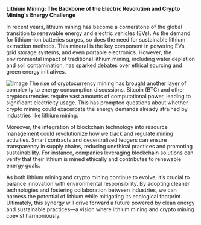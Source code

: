 **Lithium Mining: The Backbone of the Electric Revolution and Crypto Mining's Energy Challenge**

In recent years, lithium mining has become a cornerstone of the global transition to renewable energy and electric vehicles (EVs). As the demand for lithium-ion batteries surges, so does the need for sustainable lithium extraction methods. This mineral is the key component in powering EVs, grid storage systems, and even portable electronics. However, the environmental impact of traditional lithium mining, including water depletion and soil contamination, has sparked debates over ethical sourcing and green energy initiatives.


![Image](https://github.com/user-attachments/assets/31692037-0104-4703-abd1-696b6a7dd41b)
The rise of cryptocurrency mining has brought another layer of complexity to energy consumption discussions. Bitcoin (BTC) and other cryptocurrencies require vast amounts of computational power, leading to significant electricity usage. This has prompted questions about whether crypto mining could exacerbate the energy demands already strained by industries like lithium mining.

Moreover, the integration of blockchain technology into resource management could revolutionize how we track and regulate mining activities. Smart contracts and decentralized ledgers can ensure transparency in supply chains, reducing unethical practices and promoting sustainability. For instance, companies leveraging blockchain solutions can verify that their lithium is mined ethically and contributes to renewable energy goals.

As both lithium mining and crypto mining continue to evolve, it’s crucial to balance innovation with environmental responsibility. By adopting cleaner technologies and fostering collaboration between industries, we can harness the potential of lithium while mitigating its ecological footprint. Ultimately, this synergy will drive forward a future powered by clean energy and sustainable practices—a vision where lithium mining and crypto mining coexist harmoniously.